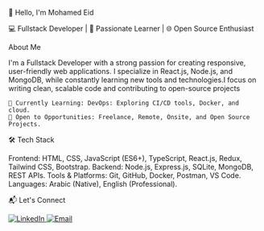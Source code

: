 👋 Hello, I'm Mohamed Eid

💻 Fullstack Developer | 🚀 Passionate Learner | 🌐 Open Source Enthusiast

About Me

I'm a Fullstack Developer with a strong passion for creating responsive, user-friendly web applications. I specialize in React.js, Node.js, and MongoDB, while constantly learning new tools and technologies.I focus on writing clean, scalable code and contributing to open-source projects

    🌱 Currently Learning: DevOps: Exploring CI/CD tools, Docker, and cloud.
    🔭 Open to Opportunities: Freelance, Remote, Onsite, and Open Source Projects.

🛠️ Tech Stack

Frontend: HTML, CSS, JavaScript (ES6+), TypeScript, React.js, Redux, Tailwind CSS, Bootstrap.
Backend: Node.js, Express.js, SQLite, MongoDB, REST APIs.
Tools & Platforms: Git, GitHub, Docker, Postman, VS Code.
Languages: Arabic (Native), English (Professional).

📬 Let's Connect
<p align="left"> <a href="https://www.linkedin.com/in/mohamedeid20/" target="_blank" rel="noreferrer"> <img src="https://img.shields.io/badge/LinkedIn-%230077B5.svg?style=for-the-badge&logo=linkedin&logoColor=white" alt="LinkedIn" /> </a> <a href="mailto:mohamedlatif505@gmail.com" target="_blank" rel="noreferrer"> <img src="https://img.shields.io/badge/Email-D14836?style=for-the-badge&logo=gmail&logoColor=white" alt="Email" /> </a> </p> 
